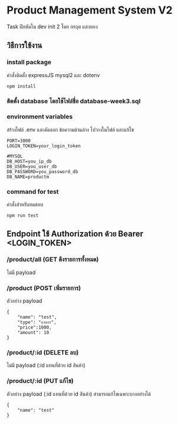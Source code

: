 # Product Management System V2
Task ฝึกหัดใน dev init 2 โดย กรฤต แสงทอง

## วิธีการใช้งาน
### install package
คำสั่งติดตั้ง expressJS mysql2 และ dotenv
```
npm install
```

### ติดตั้ง database โดยใช้ไฟล์ชื่อ database-week3.sql

### environment variables
สร้างไฟล์ .env และคัดลอก ข้อความด้านล่าง ไปวางในไฟล์ และแก้ไข
```
PORT=3000
LOGIN_TOKEN=your_login_token

#MYSQL
DB_HOST=you_ip_db
DB_USER=you_user_db
DB_PASSWORD=you_password_db
DB_NAME=productm
```

### command for test
คำสั่งสำหรับทดสอบ
```
npm run test
```

## Endpoint ใช้ Authorization ด้วย Bearer <LOGIN_TOKEN>
### /product/all (GET ดึงรายการทั้งหมด)
ไม่มี payload
### /product (POST เพิ่มรายการ)
ตัวอย่าง payload
```
{
    "name": "test",
    "type": "อาหาร",
    "price":1000,
    "amount": 10
}
```
### /product/:id (DELETE ลบ)
ไม่มี payload (:id แทนที่ด้วย id สินค้า)
### /product/:id (PUT แก้ไข)
ตัวอย่าง payload (:id แทนที่ด้วย id สินค้า)
สามารถแก้ไขเฉพาะบางอย่างได้
```
{
    "name": "test"
}
```
